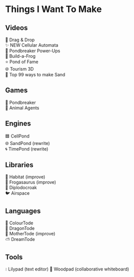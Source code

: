 # Things I Want To Make

## Videos
🐉 Drag & Drop<br>
✨ NEW Cellular Automata<br>
🤖 Pondbreaker Power-Ups<br>
🐸 Build-a-Frog<br>
⭐ Pond of Fame<br>
🌐 Tourism 3D<br>
🎩 Top 99 ways to make Sand<br>

## Games
🤖 Pondbreaker<br>
🚨 Animal Agents<br>

## Engines
🟦 CellPond<br>
🌐 SandPond (rewrite)<br>
🌀 TimePond (rewrite)<br>

## Libraries
🌱 Habitat (improve)<br>
🦖 Frogasaurus (improve)<br>
🦕 Diplodocroak<br>
🐦 Airspace<br>

## Languages
🌈 ColourTode<br>
🐉 DragonTode<br>
👑 MotherTode (improve)<br>
⛅ DreamTode<br>

## Tools
💧 Lilypad (text editor)
🌳 Woodpad (collaborative whiteboard)
